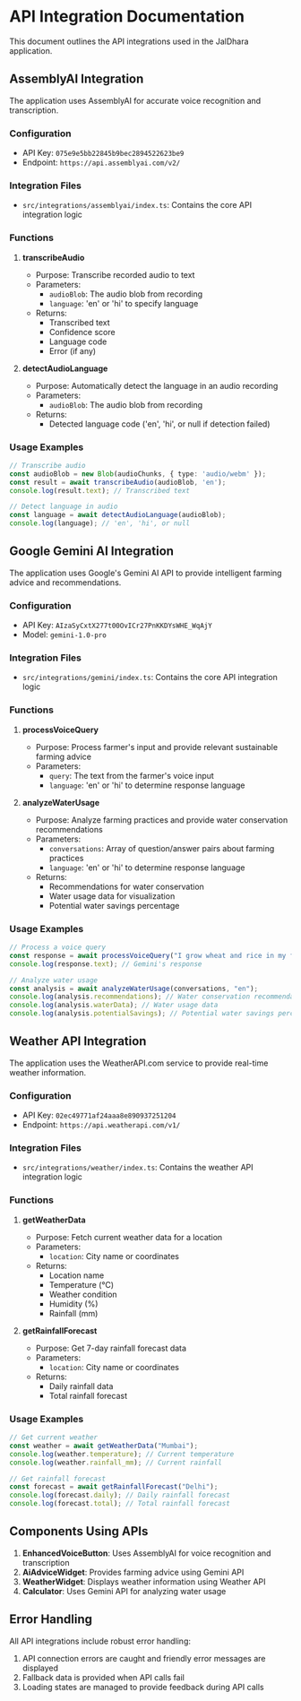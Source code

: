 # API Integration Documentation

This document outlines the API integrations used in the JalDhara application.

## AssemblyAI Integration

The application uses AssemblyAI for accurate voice recognition and transcription.

### Configuration

- API Key: `075e9e5bb22845b9bec2894522623be9`
- Endpoint: `https://api.assemblyai.com/v2/`

### Integration Files

- `src/integrations/assemblyai/index.ts`: Contains the core API integration logic

### Functions

1. **transcribeAudio**
   - Purpose: Transcribe recorded audio to text
   - Parameters: 
     - `audioBlob`: The audio blob from recording
     - `language`: 'en' or 'hi' to specify language
   - Returns:
     - Transcribed text
     - Confidence score
     - Language code
     - Error (if any)

2. **detectAudioLanguage**
   - Purpose: Automatically detect the language in an audio recording
   - Parameters:
     - `audioBlob`: The audio blob from recording
   - Returns:
     - Detected language code ('en', 'hi', or null if detection failed)

### Usage Examples

```typescript
// Transcribe audio
const audioBlob = new Blob(audioChunks, { type: 'audio/webm' });
const result = await transcribeAudio(audioBlob, 'en');
console.log(result.text); // Transcribed text

// Detect language in audio
const language = await detectAudioLanguage(audioBlob);
console.log(language); // 'en', 'hi', or null
```

## Google Gemini AI Integration

The application uses Google's Gemini AI API to provide intelligent farming advice and recommendations.

### Configuration

- API Key: `AIzaSyCxtX277t00OvICr27PnKKDYsWHE_WqAjY`
- Model: `gemini-1.0-pro`

### Integration Files

- `src/integrations/gemini/index.ts`: Contains the core API integration logic

### Functions

1. **processVoiceQuery**
   - Purpose: Process farmer's input and provide relevant sustainable farming advice
   - Parameters: 
     - `query`: The text from the farmer's voice input
     - `language`: 'en' or 'hi' to determine response language

2. **analyzeWaterUsage**
   - Purpose: Analyze farming practices and provide water conservation recommendations
   - Parameters:
     - `conversations`: Array of question/answer pairs about farming practices
     - `language`: 'en' or 'hi' to determine response language
   - Returns:
     - Recommendations for water conservation
     - Water usage data for visualization
     - Potential water savings percentage

### Usage Examples

```typescript
// Process a voice query
const response = await processVoiceQuery("I grow wheat and rice in my field", "en");
console.log(response.text); // Gemini's response

// Analyze water usage
const analysis = await analyzeWaterUsage(conversations, "en");
console.log(analysis.recommendations); // Water conservation recommendations
console.log(analysis.waterData); // Water usage data
console.log(analysis.potentialSavings); // Potential water savings percentage
```

## Weather API Integration

The application uses the WeatherAPI.com service to provide real-time weather information.

### Configuration

- API Key: `02ec49771af24aaa8e890937251204`
- Endpoint: `https://api.weatherapi.com/v1/`

### Integration Files

- `src/integrations/weather/index.ts`: Contains the weather API integration logic

### Functions

1. **getWeatherData**
   - Purpose: Fetch current weather data for a location
   - Parameters:
     - `location`: City name or coordinates
   - Returns:
     - Location name
     - Temperature (°C)
     - Weather condition
     - Humidity (%)
     - Rainfall (mm)

2. **getRainfallForecast**
   - Purpose: Get 7-day rainfall forecast data
   - Parameters:
     - `location`: City name or coordinates
   - Returns:
     - Daily rainfall data
     - Total rainfall forecast

### Usage Examples

```typescript
// Get current weather
const weather = await getWeatherData("Mumbai");
console.log(weather.temperature); // Current temperature
console.log(weather.rainfall_mm); // Current rainfall

// Get rainfall forecast
const forecast = await getRainfallForecast("Delhi");
console.log(forecast.daily); // Daily rainfall forecast
console.log(forecast.total); // Total rainfall forecast
```

## Components Using APIs

1. **EnhancedVoiceButton**: Uses AssemblyAI for voice recognition and transcription
2. **AiAdviceWidget**: Provides farming advice using Gemini API
3. **WeatherWidget**: Displays weather information using Weather API
4. **Calculator**: Uses Gemini API for analyzing water usage

## Error Handling

All API integrations include robust error handling:

1. API connection errors are caught and friendly error messages are displayed
2. Fallback data is provided when API calls fail
3. Loading states are managed to provide feedback during API calls